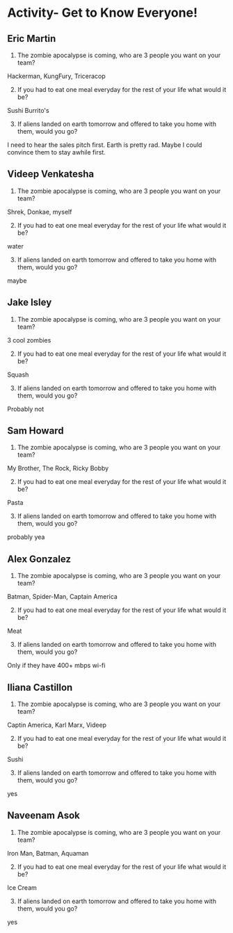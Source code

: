 # Activity- Get to Know Everyone!

## Eric Martin

1. The zombie apocalypse is coming, who are 3 people you want on your team?

Hackerman, KungFury, Triceracop

2. If you had to eat one meal everyday for the rest of your life what would it be?

Sushi Burrito's

3. If aliens landed on earth tomorrow and offered to take you home with them, would you go?

I need to hear the sales pitch first. Earth is pretty rad. Maybe I could convince them to stay awhile first.

## Videep Venkatesha

1. The zombie apocalypse is coming, who are 3 people you want on your team?

Shrek, Donkae, myself

2. If you had to eat one meal everyday for the rest of your life what would it be?

water

3. If aliens landed on earth tomorrow and offered to take you home with them, would you go?

maybe

## Jake Isley

1. The zombie apocalypse is coming, who are 3 people you want on your team?

3 cool zombies


2. If you had to eat one meal everyday for the rest of your life what would it be?

Squash

3. If aliens landed on earth tomorrow and offered to take you home with them, would you go?

Probably not

## Sam Howard

1. The zombie apocalypse is coming, who are 3 people you want on your team?

My Brother, The Rock, Ricky Bobby

2. If you had to eat one meal everyday for the rest of your life what would it be?

Pasta

3. If aliens landed on earth tomorrow and offered to take you home with them, would you go?

probably yea


## Alex Gonzalez

1. The zombie apocalypse is coming, who are 3 people you want on your team?

Batman, Spider-Man, Captain America 

2. If you had to eat one meal everyday for the rest of your life what would it be?

Meat

3. If aliens landed on earth tomorrow and offered to take you home with them, would you go?

Only if they have 400+ mbps wi-fi


## Iliana Castillon 

1. The zombie apocalypse is coming, who are 3 people you want on your team?

Captin America, Karl Marx, Videep

2. If you had to eat one meal everyday for the rest of your life what would it be?

Sushi

3. If aliens landed on earth tomorrow and offered to take you home with them, would you go?

yes


## Naveenam Asok

1. The zombie apocalypse is coming, who are 3 people you want on your team?

Iron Man, Batman, Aquaman

2. If you had to eat one meal everyday for the rest of your life what would it be?

Ice Cream

3. If aliens landed on earth tomorrow and offered to take you home with them, would you go?

yes


